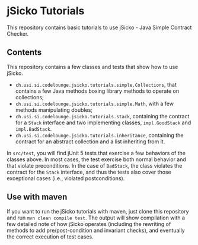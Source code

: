 # jSicko Tutorials

This repository contains basic tutorials to use jSicko - Java Simple Contract 
Checker.

## Contents

This repository contains a few classes and tests that show how to use jSicko.

* `ch.usi.si.codelounge.jsicko.tutorials.simple.Collections`, that contains a few Java methods boxing library methods to operate on collections;
* `ch.usi.si.codelounge.jsicko.tutorials.simple.Math`, with a few methods manipulating doubles; 
* `ch.usi.si.codelounge.jsicko.tutorials.stack`, containing the contract for a `Stack` interface and two implementing classes, `impl.GoodStack` and `impl.BadStack`.
* `ch.usi.si.codelounge.jsicko.tutorials.inheritance`, containing the contract for an abstract collection and a list inheriting from it.

In `src/test`, you will find jUnit 5 tests that exercise a few behaviors of the classes above.
In most cases, the test exercise both normal behavior and that violate preconditions.
In the case of `BadStack`, the class violates the contract for the `Stack` interface,
and thus the tests also cover those exceptional cases (i.e., violated postconditions).

## Use with maven

If you want to run the jSicko tutorials with maven, just clone this
repository and run `mvn clean compile test`. The output will show compilation with a few
detailed note of how jSicko operates (including the rewriting of methods to
add pre/post-condition and invariant checks), and eventually the correct
execution of test cases.

